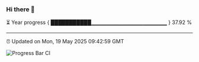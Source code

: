 ### Hi there 👋

⏳ Year progress { ███████████▁▁▁▁▁▁▁▁▁▁▁▁▁▁▁▁▁▁▁ } 37.92 %

---

⏰ Updated on Mon, 19 May 2025 09:42:59 GMT

![Progress Bar CI](https://github.com/IshwaranRudhara/GIT-ACTION/workflows/Progress%20Bar%20CI/badge.svg)

